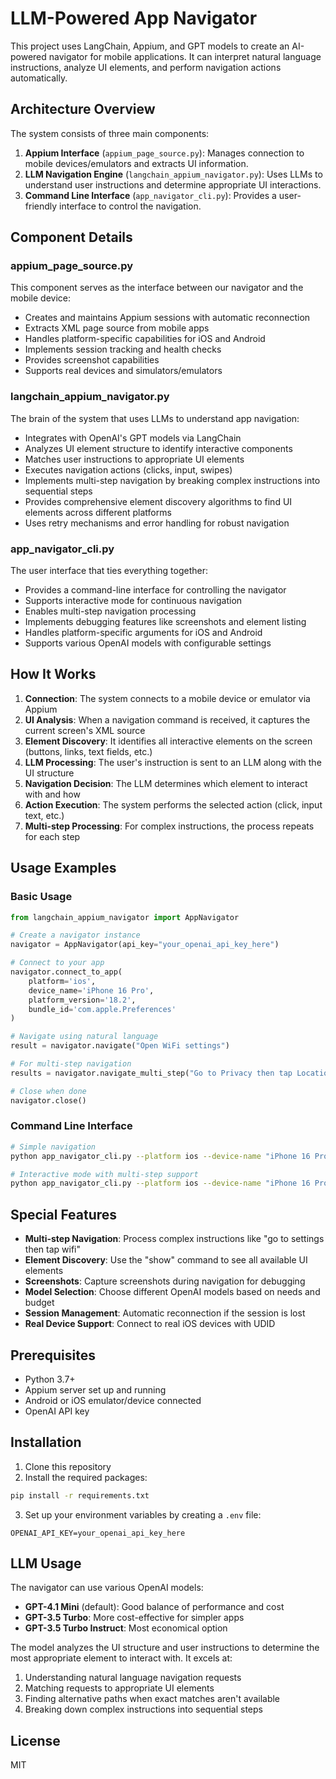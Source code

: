 # LLM-Powered App Navigator

This project uses LangChain, Appium, and GPT models to create an AI-powered navigator for mobile applications. It can interpret natural language instructions, analyze UI elements, and perform navigation actions automatically.

## Architecture Overview

The system consists of three main components:

1. **Appium Interface** (`appium_page_source.py`): Manages connection to mobile devices/emulators and extracts UI information.
2. **LLM Navigation Engine** (`langchain_appium_navigator.py`): Uses LLMs to understand user instructions and determine appropriate UI interactions.
3. **Command Line Interface** (`app_navigator_cli.py`): Provides a user-friendly interface to control the navigation.

## Component Details

### appium_page_source.py

This component serves as the interface between our navigator and the mobile device:

- Creates and maintains Appium sessions with automatic reconnection
- Extracts XML page source from mobile apps
- Handles platform-specific capabilities for iOS and Android
- Implements session tracking and health checks
- Provides screenshot capabilities
- Supports real devices and simulators/emulators

### langchain_appium_navigator.py

The brain of the system that uses LLMs to understand app navigation:

- Integrates with OpenAI's GPT models via LangChain
- Analyzes UI element structure to identify interactive components
- Matches user instructions to appropriate UI elements
- Executes navigation actions (clicks, input, swipes)
- Implements multi-step navigation by breaking complex instructions into sequential steps
- Provides comprehensive element discovery algorithms to find UI elements across different platforms
- Uses retry mechanisms and error handling for robust navigation

### app_navigator_cli.py

The user interface that ties everything together:

- Provides a command-line interface for controlling the navigator
- Supports interactive mode for continuous navigation
- Enables multi-step navigation processing
- Implements debugging features like screenshots and element listing
- Handles platform-specific arguments for iOS and Android
- Supports various OpenAI models with configurable settings

## How It Works

1. **Connection**: The system connects to a mobile device or emulator via Appium
2. **UI Analysis**: When a navigation command is received, it captures the current screen's XML source
3. **Element Discovery**: It identifies all interactive elements on the screen (buttons, links, text fields, etc.)
4. **LLM Processing**: The user's instruction is sent to an LLM along with the UI structure
5. **Navigation Decision**: The LLM determines which element to interact with and how
6. **Action Execution**: The system performs the selected action (click, input text, etc.)
7. **Multi-step Processing**: For complex instructions, the process repeats for each step

## Usage Examples

### Basic Usage

```python
from langchain_appium_navigator import AppNavigator

# Create a navigator instance
navigator = AppNavigator(api_key="your_openai_api_key_here")

# Connect to your app
navigator.connect_to_app(
    platform='ios',
    device_name='iPhone 16 Pro',
    platform_version='18.2',
    bundle_id='com.apple.Preferences'
)

# Navigate using natural language
result = navigator.navigate("Open WiFi settings")

# For multi-step navigation
results = navigator.navigate_multi_step("Go to Privacy then tap Location Services")

# Close when done
navigator.close()
```

### Command Line Interface

```bash
# Simple navigation
python app_navigator_cli.py --platform ios --device-name "iPhone 16 Pro" --platform-version "18.2" --bundle-id "com.apple.Preferences" "Open WiFi settings"

# Interactive mode with multi-step support
python app_navigator_cli.py --platform ios --device-name "iPhone 16 Pro" --platform-version "18.2" --bundle-id "com.apple.Preferences" --interactive --debug
```

## Special Features

- **Multi-step Navigation**: Process complex instructions like "go to settings then tap wifi"
- **Element Discovery**: Use the "show" command to see all available UI elements
- **Screenshots**: Capture screenshots during navigation for debugging
- **Model Selection**: Choose different OpenAI models based on needs and budget
- **Session Management**: Automatic reconnection if the session is lost
- **Real Device Support**: Connect to real iOS devices with UDID

## Prerequisites

- Python 3.7+
- Appium server set up and running
- Android or iOS emulator/device connected
- OpenAI API key

## Installation

1. Clone this repository
2. Install the required packages:

```bash
pip install -r requirements.txt
```

3. Set up your environment variables by creating a `.env` file:

```
OPENAI_API_KEY=your_openai_api_key_here
```

## LLM Usage

The navigator can use various OpenAI models:

- **GPT-4.1 Mini** (default): Good balance of performance and cost
- **GPT-3.5 Turbo**: More cost-effective for simpler apps
- **GPT-3.5 Turbo Instruct**: Most economical option

The model analyzes the UI structure and user instructions to determine the most appropriate element to interact with. It excels at:

1. Understanding natural language navigation requests
2. Matching requests to appropriate UI elements
3. Finding alternative paths when exact matches aren't available
4. Breaking down complex instructions into sequential steps

## License

MIT
